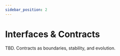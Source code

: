 ```yaml
---
sidebar_position: 2
---
```


# Interfaces & Contracts

TBD. Contracts as boundaries, stability, and evolution.
